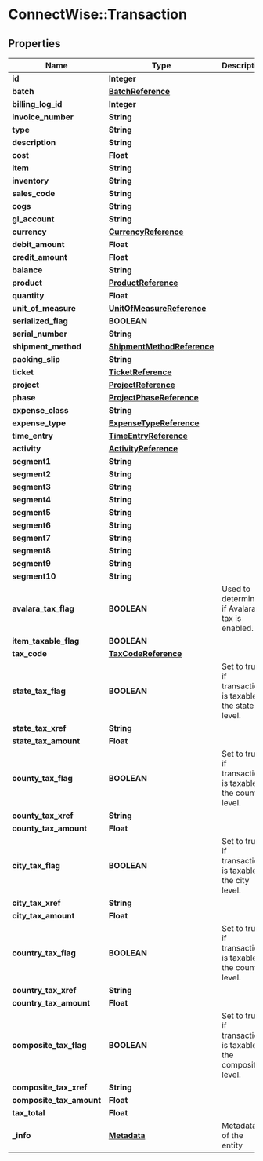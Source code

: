 # ConnectWise::Transaction

## Properties
Name | Type | Description | Notes
------------ | ------------- | ------------- | -------------
**id** | **Integer** |  | [optional] 
**batch** | [**BatchReference**](BatchReference.md) |  | [optional] 
**billing_log_id** | **Integer** |  | [optional] 
**invoice_number** | **String** |  | [optional] 
**type** | **String** |  | [optional] 
**description** | **String** |  | [optional] 
**cost** | **Float** |  | [optional] 
**item** | **String** |  | [optional] 
**inventory** | **String** |  | [optional] 
**sales_code** | **String** |  | [optional] 
**cogs** | **String** |  | [optional] 
**gl_account** | **String** |  | [optional] 
**currency** | [**CurrencyReference**](CurrencyReference.md) |  | [optional] 
**debit_amount** | **Float** |  | [optional] 
**credit_amount** | **Float** |  | [optional] 
**balance** | **String** |  | [optional] 
**product** | [**ProductReference**](ProductReference.md) |  | [optional] 
**quantity** | **Float** |  | [optional] 
**unit_of_measure** | [**UnitOfMeasureReference**](UnitOfMeasureReference.md) |  | [optional] 
**serialized_flag** | **BOOLEAN** |  | [optional] 
**serial_number** | **String** |  | [optional] 
**shipment_method** | [**ShipmentMethodReference**](ShipmentMethodReference.md) |  | [optional] 
**packing_slip** | **String** |  | [optional] 
**ticket** | [**TicketReference**](TicketReference.md) |  | [optional] 
**project** | [**ProjectReference**](ProjectReference.md) |  | [optional] 
**phase** | [**ProjectPhaseReference**](ProjectPhaseReference.md) |  | [optional] 
**expense_class** | **String** |  | [optional] 
**expense_type** | [**ExpenseTypeReference**](ExpenseTypeReference.md) |  | [optional] 
**time_entry** | [**TimeEntryReference**](TimeEntryReference.md) |  | [optional] 
**activity** | [**ActivityReference**](ActivityReference.md) |  | [optional] 
**segment1** | **String** |  | [optional] 
**segment2** | **String** |  | [optional] 
**segment3** | **String** |  | [optional] 
**segment4** | **String** |  | [optional] 
**segment5** | **String** |  | [optional] 
**segment6** | **String** |  | [optional] 
**segment7** | **String** |  | [optional] 
**segment8** | **String** |  | [optional] 
**segment9** | **String** |  | [optional] 
**segment10** | **String** |  | [optional] 
**avalara_tax_flag** | **BOOLEAN** | Used to determine if Avalara tax is enabled. | [optional] 
**item_taxable_flag** | **BOOLEAN** |  | [optional] 
**tax_code** | [**TaxCodeReference**](TaxCodeReference.md) |  | [optional] 
**state_tax_flag** | **BOOLEAN** | Set to true if transaction is taxable at the state level. | [optional] 
**state_tax_xref** | **String** |  | [optional] 
**state_tax_amount** | **Float** |  | [optional] 
**county_tax_flag** | **BOOLEAN** | Set to true if transaction is taxable at the county level. | [optional] 
**county_tax_xref** | **String** |  | [optional] 
**county_tax_amount** | **Float** |  | [optional] 
**city_tax_flag** | **BOOLEAN** | Set to true if transaction is taxable at the city level. | [optional] 
**city_tax_xref** | **String** |  | [optional] 
**city_tax_amount** | **Float** |  | [optional] 
**country_tax_flag** | **BOOLEAN** | Set to true if transaction is taxable at the country level. | [optional] 
**country_tax_xref** | **String** |  | [optional] 
**country_tax_amount** | **Float** |  | [optional] 
**composite_tax_flag** | **BOOLEAN** | Set to true if transaction is taxable at the composite level. | [optional] 
**composite_tax_xref** | **String** |  | [optional] 
**composite_tax_amount** | **Float** |  | [optional] 
**tax_total** | **Float** |  | [optional] 
**_info** | [**Metadata**](Metadata.md) | Metadata of the entity | [optional] 


